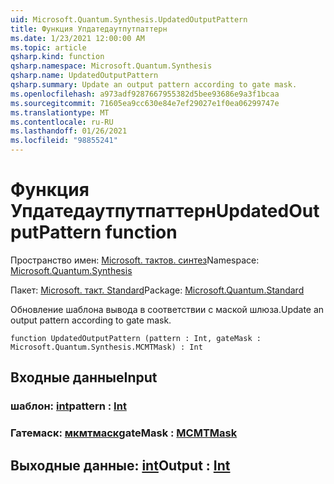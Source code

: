 ```yaml
---
uid: Microsoft.Quantum.Synthesis.UpdatedOutputPattern
title: Функция Упдатедаутпутпаттерн
ms.date: 1/23/2021 12:00:00 AM
ms.topic: article
qsharp.kind: function
qsharp.namespace: Microsoft.Quantum.Synthesis
qsharp.name: UpdatedOutputPattern
qsharp.summary: Update an output pattern according to gate mask.
ms.openlocfilehash: a973adf9287667955382d5bee93686e9a3f1bcaa
ms.sourcegitcommit: 71605ea9cc630e84e7ef29027e1f0ea06299747e
ms.translationtype: MT
ms.contentlocale: ru-RU
ms.lasthandoff: 01/26/2021
ms.locfileid: "98855241"
---
```

# <a name="updatedoutputpattern-function"></a><span data-ttu-id="a400b-102">Функция Упдатедаутпутпаттерн</span><span class="sxs-lookup"><span data-stu-id="a400b-102">UpdatedOutputPattern function</span></span>

<span data-ttu-id="a400b-103">Пространство имен: [Microsoft. тактов. синтез](xref:Microsoft.Quantum.Synthesis)</span><span class="sxs-lookup"><span data-stu-id="a400b-103">Namespace: [Microsoft.Quantum.Synthesis](xref:Microsoft.Quantum.Synthesis)</span></span>

<span data-ttu-id="a400b-104">Пакет: [Microsoft. такт. Standard](https://nuget.org/packages/Microsoft.Quantum.Standard)</span><span class="sxs-lookup"><span data-stu-id="a400b-104">Package: [Microsoft.Quantum.Standard](https://nuget.org/packages/Microsoft.Quantum.Standard)</span></span>


<span data-ttu-id="a400b-105">Обновление шаблона вывода в соответствии с маской шлюза.</span><span class="sxs-lookup"><span data-stu-id="a400b-105">Update an output pattern according to gate mask.</span></span>

```qsharp
function UpdatedOutputPattern (pattern : Int, gateMask : Microsoft.Quantum.Synthesis.MCMTMask) : Int
```


## <a name="input"></a><span data-ttu-id="a400b-106">Входные данные</span><span class="sxs-lookup"><span data-stu-id="a400b-106">Input</span></span>

### <a name="pattern--int"></a><span data-ttu-id="a400b-107">шаблон: [int](xref:microsoft.quantum.lang-ref.int)</span><span class="sxs-lookup"><span data-stu-id="a400b-107">pattern : [Int](xref:microsoft.quantum.lang-ref.int)</span></span>




### <a name="gatemask--mcmtmask"></a><span data-ttu-id="a400b-108">Гатемаск: [мкмтмаск](xref:Microsoft.Quantum.Synthesis.MCMTMask)</span><span class="sxs-lookup"><span data-stu-id="a400b-108">gateMask : [MCMTMask](xref:Microsoft.Quantum.Synthesis.MCMTMask)</span></span>





## <a name="output--int"></a><span data-ttu-id="a400b-109">Выходные данные: [int](xref:microsoft.quantum.lang-ref.int)</span><span class="sxs-lookup"><span data-stu-id="a400b-109">Output : [Int](xref:microsoft.quantum.lang-ref.int)</span></span>

